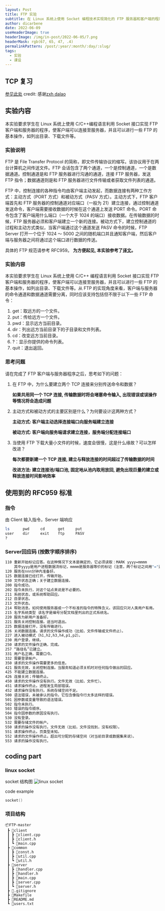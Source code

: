 ```yaml
---
layout: Post
title: FTP 实验
subtitle: 在 Linux 系统上使用 Socket 编程技术实现简化的 FTP 服务器和客户端的程序。
author: dicarbene
date: 2022-06-09
useHeaderImage: true
headerImage: /img/in-post/2022-06-05/7.png
headerMask: rgb(67, 65, 47, .4)
permalinkPattern: /post/:year/:month/:day/:slug/
tags:
  - 实验
  - 课设
---
```


## TCP 复习

[参见此处](/post/2022/05/23/Computer-Networks/)
credit: 感谢[zxh dalao](https://note.zxh.io)

## 实验内容

本实验要求学生在 Linux 系统上使用 C/C++编程语言利用 Socket 接口实现 FTP 客户端和服务器的程序，使客户端可以连接至服务器，并且可以进行一些 FTP 的基本操作，如列出目录、下载文件等。

### 实验说明

FTP 是 File Transfer Protocol 的简称，即文件传输协议的缩写。该协议用于在两台计算机之间传送文件。FTP 会话包含了两个通道，一个是控制通道，一个是数据通道。控制通道是和 FTP 服务器进行沟通的通道，连接 FTP 服务器，发送 FTP 指令；数据通道则是和 FTP 服务器进行文件传输或者获取文件列表的通道。

FTP 中，控制连接的各种指令均由客户端主动发起，而数据连接有两种工作方式：主动方式（PORT 方式）和被动方式（PASV 方式）。主动方式下，FTP 客户端首先和 FTP 服务器的控制通道对应端口（一般为 21）建立连接，通过控制通道发送命令，客户端需要接收数据的时候在这个通道上发送 PORT 命令。PORT 命令包含了客户端用什么端口（一个大于 1024 的端口）接收数据。在传输数据的时候，FTP 服务器必须和客户端建立一个新的连接。被动方式下，建立控制通道的过程和主动方式类似，当客户端通过这个通道发送 PASV 命令的时候，FTP Server 打开一个位于 1024 ～ 5000 之间的随机端口并且通知客户端，然后客户端与服务器之间将通过这个端口进行数据的传送。

具体的 FTP 规范请参考 RFC959。 **为方便起见, 本实验参考了[译文](https://github.com/comehope/rfc-translation/blob/master/rfc-959-cn.pdf)。**

### 实验内容

本实验要求学生在 Linux 系统上使用 C/C++ 编程语言利用 Socket 接口实现 FTP 客户端和服务器的程序，使客户端可以连接至服务器，并且可以进行一些 FTP 的基本操作，如列出目录、下载文件等。从 FTP 的实现角度来看，客户端与服务器的命令通道和数据通道需要分离，同时应该支持包括但不限于以下一些 FTP 命令：

1. get：取远方的一个文件。
2. put：传给远方一个文件。
3. pwd：显示远方当前目录。
4. dir：列出远方当前目录下的子目录和文件列表。
5. cd：改变远方当前目录。
6. ?：显示你提供的命令列表。
7. quit：退出返回。

### 思考问题

请在完成了 FTP 客户端与服务器程序之后，思考如下的问题：

1. 在 FTP 中，为什么要建立两个 TCP 连接来分别传送命令和数据？

   **如果共用同一个 TCP 连接, 传输数据时将会堵塞命令输入, 出现错误或误操作等情况将会造成问题**

2. 主动方式和被动方式的主要区别是什么？为何要设计这两种方式？

   **主动方式: 客户端主动选择连接端口向服务端建立连接**

   **被动方式: 客户端向服务端请求建立连接，服务端分配连接端口**

3. 当使用 FTP 下载大量小文件的时候，速度会很慢，这是什么缘故？可以怎样改进？

   **每次都要新建一个 TCP 连接, 建立与释放连接的时间超过了传输数据的时间**

   **改进方法: 建立连接池/端口池, 固定地从池内取用放回, 避免出现巨量的建立或释放连接时间影响效率**

## 使用到的 RFC959 标准


### 指令
由 Client 输入指令，Server 端响应
```bash
ls      pwd     cd      get     put
user    dir     exit    ftp     PASV
?
```

### Server回应码 (按数字顺序排序)

```bash
110 重新开始标记应答。在这种情况下文本是确定的，它必须读取：MARK yyyy=mmmm
    其中yyyy是用户进程数据流标记，mmmm是服务器等价的标记（注意，两个标记之间用"="连接）。
120 服务在nnn分钟内准备好。
125 数据连接已经打开，传输开始。
150 文件状态正确；关于建立数据连接。
200 指令成功。
202 指令未执行，对这个站点来说是不必要的。
211 系统状态，或系统帮助回应。
212 目录状态。
213 文件状态。
214 帮助消息。如何使用服务器或一个不标准的指令的特殊含义。该回应只对人类用户有用。
215 名字系统类型 该名字是编号分配文档里列出的正式系统名。
220 服务为新用户准备好。
221 服务关闭控制连接。适当时退出。
225 数据连接打开，没有传输进行。
226 关闭数据连接。请求的文件操作成功（比如，文件传输或文件终止）。
227 进入被动模式（h1,h2,h3,h4,p1,p2）。
230 用户登录，继续。
250 请求的文件操作正确，完成。
257 “路径名”已建立。
331 用户名正确，需要口令。
332 需要登录帐户。
350 请求的文件操作需要更多的信息。
421 服务无效，关闭控制连接。当服务知道必须关机时对任何指令做出的回应。
425 不能建立数据连接。
426 连接关闭；传输终止。
450 请求的文件操作没有执行。文件无效（比如，文件忙）。
451 请求操作终止。进程发生局部错误。
452 请求操作没有执行。系统存储空间不足。
500 语法错误，未被承认的指令。它包含像指令行太多这样的错误。
501 因参数或变量导致的语法错误。
502 指令未执行。
503 错误的指令顺序。
504 指令因参数的原因没有执行。
530 没有登录。
532 需要存储文件的帐户。
550 请求的操作没有执行。文件无效（比如，文件没找到，没有权限）。
551 请求操作终止。页类型未知。
552 请求的文件操作终止。超出可分配的存储空间（对当前目录或数据集来说）。
553 请求的操作没有执行。
```

## coding part

### linux socket

socket 结构图
![linux socket](/img/in-post/2022-06-09/socket.png)

code example

```cpp
socket()
```

### 项目结构

```note
📦FTP-master
 ┣ 📂client
 ┃ ┣ 📜client.cpp
 ┃ ┣ 📜client.h
 ┃ ┗ 📜main.cpp
 ┣ 📂common
 ┃ ┣ 📜const.h
 ┃ ┣ 📜util.cpp
 ┃ ┗ 📜util.h
 ┣ 📂server
 ┃ ┣ 📜handler.cpp
 ┃ ┣ 📜handler.h
 ┃ ┣ 📜main.cpp
 ┃ ┣ 📜server.cpp
 ┃ ┗ 📜server.h
 ┣ 📜.gitignore
 ┣ 📜Makefile
 ┣ 📜README.md
 ┗ 📜users.txt
```
